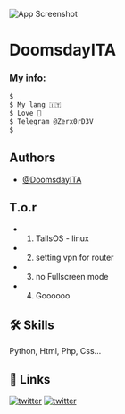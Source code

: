 ![App Screenshot](https://i.imgur.com/y8g506n.png)

# DoomsdayITA

### My info:

```bash
$ 
$ My lang 🇮🇹
$ Love 🍕
$ Telegram @Zerx0rD3V
$ 
```
## Authors

- [@DoomsdayITA](https://www.github.com/DoomsdayITA)


## T.o.r

- 1) TailsOS - linux
- 2) setting vpn for router
- 3) no Fullscreen mode
- 4) Goooooo


## 🛠 Skills
Python, Html, Php, Css...


## 🔗 Links
[![twitter](https://img.shields.io/badge/twitter-1DA1F2?style=for-the-badge&logo=twitter&logoColor=white)](https://twitter.com/Doomsday_ita)
[![twitter](https://img.shields.io/badge/telegram-1DA1F2?style=for-the-badge&logo=telegram&logoColor=white)](https://t.me/Zerx0rD3V)

